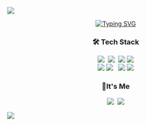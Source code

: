 <img src="https://capsule-render.vercel.app/api?type=waving&color=2560D2&height=110&section=header" />
<p align="center">
<a href="https://git.io/typing-svg">
  <img src="https://readme-typing-svg.demolab.com?Code&style=flat-square&logo=Vimeo&color=051015&weight=100&size=30&duration=4000&pause=1000&random=false&&width=435&lines=🌊Bourgeois Github" alt="Typing SVG"/>
</a>
</p>
<h3 align="center">🛠 Tech Stack </h3>
<p align="center">
  <img src="https://img.shields.io/badge/Python-3766AB?style=flat-square&logo=Python&logoColor=white"/></a>&nbsp 
  <img src="https://img.shields.io/badge/Java-007396?style=flat-square&logo=Java&logoColor=white"/></a>&nbsp
  <img src="https://img.shields.io/badge/HTML5-E34F26?style=flat-square&logo=html5&logoColor=white"/>
  <img src="https://img.shields.io/badge/CSS3-1572B6?style=flat-square&logo=css3&logoColor=white"/>
  
  
  <br>
    <img src="https://img.shields.io/badge/Javascript-ffb13b?style=flat-square&logo=javascript&logoColor=white"/>
  <img src="https://img.shields.io/badge/Typescript-3178C6?style=flat-square&logo=Typescript&logoColor=white"/>
  &nbsp 


  <img src="https://img.shields.io/badge/Docker-2496ED?style=flat-square&logo=Docker&logoColor=white"/>
  <img src="https://img.shields.io/badge/React-61DAFB?style=flat-square&logo=React&logoColor=black"/>
</p>

<h3 align="center">🌊It's Me </h3>
<p align="center">
  <a href="https://velog.io/@bourgeois46"><img src="https://img.shields.io/badge/Tech%20Blog-11B48A?style=flat-square&logo=Vimeo&logoColor=white&link=https://velog.io/@hyeinisfree"/></a>&nbsp
  <a href="juahsome2795@gmail.com"><img src="https://img.shields.io/badge/Gmail-d14836?style=flat-square&logo=Gmail&logoColor=white&link=kimhyein7110@gmail.com"/></a>
  <a img src="https://github.com/bourgeois46><img.shields.io/badge/GitHub-181717?style=flat-square&logo=GitHub&logoColor=white"/></a>
</p>

<img src="https://capsule-render.vercel.app/api?type=waving&color=335DB0&height=90&section=footer"/>


